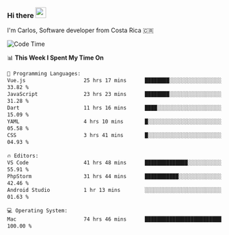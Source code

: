 ### Hi there <img src="https://media.giphy.com/media/hvRJCLFzcasrR4ia7z/giphy.gif" width="25px" height="25px">

I'm Carlos, Software developer from Costa Rica 🇨🇷

[//]: # (<a href="https://app.daily.dev/carum98"><img src="https://github.com/carum98/carum98/blob/main/devcard.svg" width="400" alt="Carlos Umaña Acevedo's Dev Card"/></a>)


<!--START_SECTION:waka-->
![Code Time](http://img.shields.io/badge/Code%20Time-10%2C729%20hrs%209%20mins-blue)

📊 **This Week I Spent My Time On** 

```text
💬 Programming Languages: 
Vue.js                   25 hrs 17 mins      ████████░░░░░░░░░░░░░░░░░   33.82 % 
JavaScript               23 hrs 23 mins      ████████░░░░░░░░░░░░░░░░░   31.28 % 
Dart                     11 hrs 16 mins      ████░░░░░░░░░░░░░░░░░░░░░   15.09 % 
YAML                     4 hrs 10 mins       █░░░░░░░░░░░░░░░░░░░░░░░░   05.58 % 
CSS                      3 hrs 41 mins       █░░░░░░░░░░░░░░░░░░░░░░░░   04.93 % 

🔥 Editors: 
VS Code                  41 hrs 48 mins      ██████████████░░░░░░░░░░░   55.91 % 
PhpStorm                 31 hrs 44 mins      ███████████░░░░░░░░░░░░░░   42.46 % 
Android Studio           1 hr 13 mins        ░░░░░░░░░░░░░░░░░░░░░░░░░   01.63 % 

💻 Operating System: 
Mac                      74 hrs 46 mins      █████████████████████████   100.00 % 
```


<!--END_SECTION:waka-->

